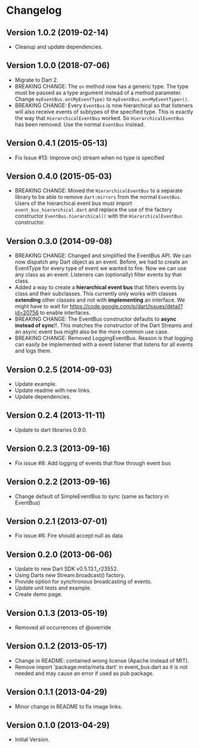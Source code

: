 # Changelog

## Version 1.0.2 (2019-02-14)

- Cleanup and update dependencies.

## Version 1.0.0 (2018-07-06)

- Migrate to Dart 2.
- BREAKING CHANGE: The `on` method now has a generic type. The type must be passed as a type argument instead of a method parameter. Change `myEventBus.on(MyEventType)` to `myEventBus.on<MyEventType>()`.
- BREAKING CHANGE: Every `EventBus` is now hierarchical so that listeners will also receive events of subtypes of the specified type. This is exactly the way that `HierarchicalEventBus` worked. So `HierarchicalEventBus` has been removed. Use the normal `EventBus` instead.

## Version 0.4.1 (2015-05-13)

- Fix Issue #13: Improve on() stream when no type is specified

## Version 0.4.0 (2015-05-03)

- BREAKING CHANGE: Moved the `HierarchicalEventBus` to a separate library to
  be able to remove `dart:mirrors` from the normal `EventBus`.  
  Users of the hierarchical event bus must import `event_bus_hierarchical.dart`
  and replace the use of the factory constructor `EventBus.hierarchical()` with
  the `HierarchicalEventBus` constructor.

## Version 0.3.0 (2014-09-08)

- BREAKING CHANGE: Changed and simplified the EventBus API. We can now dispatch
  any Dart object as an event. Before, we had to create an EventType for every
  type of event we wanted to fire. Now we can use any class as an event.
  Listeners can (optionally) filter events by that class.
- Added a way to create a **hierarchical event bus** that filters events by
  class and their subclasses. This currently only works with classes
  **extending** other classes and not with **implementing** an interface.
  We might have to wait for
  https://code.google.com/p/dart/issues/detail?id=20756 to enable interfaces.
- BREAKING CHANGE: The EventBus constructor defaults to **async instead of
  sync**!!. This matches the constructor of the Dart Streams and an async event
  bus might also be the more common use case.
- BREAKING CHANGE: Removed LoggingEventBus. Reason is that logging can easily
  be implemented with a event listener that listens for all events and logs
  them.

## Version 0.2.5 (2014-09-03)

- Update example.
- Update readme with new links.
- Update dependencies.

## Version 0.2.4 (2013-11-11)

- Update to dart libraries 0.9.0.

## Version 0.2.3 (2013-09-16)

- Fix issue #8: Add logging of events that flow through event bus

## Version 0.2.2 (2013-09-16)

- Change default of SimpleEventBus to sync (same as factory in EventBus)

## Version 0.2.1 (2013-07-01)

- Fix issue #6: Fire should accept null as data

## Version 0.2.0 (2013-06-06)

- Update to new Dart SDK v0.5.13.1_r23552.
- Using Darts new Stream.broadcast() factory.
- Provide option for synchronous broadcasting of events.
- Update unit tests and example.
- Create demo page.

## Version 0.1.3 (2013-05-19)

- Removed all occurrences of @override

## Version 0.1.2 (2013-05-17)

- Change in README: contained wrong license (Apache instead of MIT).
- Remove import 'package:meta/meta.dart' in event_bus.dart as it is not needed
  and may cause an error if used as pub package.

## Version 0.1.1 (2013-04-29)

- Minor change in README to fix image links.

## Version 0.1.0 (2013-04-29)

- Initial Version.
